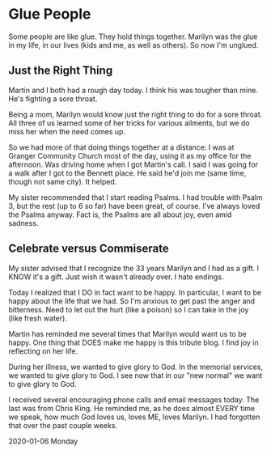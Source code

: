 # Glue People

Some people are like glue. They hold things together.
Marilyn was the glue in my life, in our lives (kids and me,
as well as others). So now I'm unglued.

## Just the Right Thing

Martin and I both had a rough day today.
I think his was tougher than mine. He's fighting a sore throat.

Being a mom, Marilyn would know just the right thing to do for a sore
throat. All three of us learned some of her tricks for various
ailments, but we do miss her when the need comes up.

So we had more of that doing things together at a distance:
I was at Granger Community Church most of the day, using it as my
office for the afternoon. Was driving home when I got Martin's call.
I said I was going for a walk after I got to the Bennett place.
He said he'd join me (same time, though not same city). It helped.

My sister recommended that I start reading Psalms.
I had trouble with Psalm 3, but the rest (up to 6 so far)
have been great, of course. I've always loved the Psalms anyway.
Fact is, the Psalms are all about joy, even amid sadness.

## Celebrate versus Commiserate

My sister advised that I recognize the 33 years Marilyn and I had
as a gift. I KNOW it's a gift. Just wish it wasn't already over.
I hate endings.

Today I realized that I DO in fact want to be happy.
In particular, I want to be happy about the life that we had.
So I'm anxious to get past the anger and bitterness. Need to let out
the hurt (like a poison) so I can take in the joy (like fresh water).

Martin has reminded me several times that Marilyn would want us
to be happy. One thing that DOES make me happy is this tribute blog.
I find joy in reflecting on her life.

During her illness, we wanted to give glory to God.
In the memorial services, we wanted to give glory to God.
I see now that in our "new normal" we want to give glory to God.

I received several encouraging phone calls and email messages today.
The last was from Chris King. He reminded me, as he does almost
EVERY time we speak, how much God loves us, loves ME, loves Marilyn.
I had forgotten that over the past couple weeks.

2020-01-06 Monday


